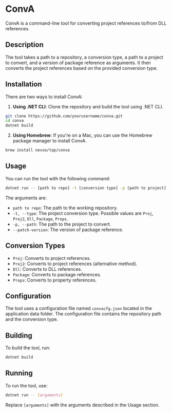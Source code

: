 # ConvA

ConvA is a command-line tool for converting project references to/from DLL references.

## Description

The tool takes a path to a repository, a conversion type, a path to a project to convert, and a version of package reference as arguments. It then converts the project references based on the provided conversion type.

## Installation

There are two ways to install ConvA:

1. **Using .NET CLI**: Clone the repository and build the tool using .NET CLI.

```bash
git clone https://github.com/yourusername/conva.git
cd conva
dotnet build
```

2. **Using Homebrew**: If you're on a Mac, you can use the Homebrew package manager to install ConvA.

```bash
brew install nevse/tap/conva
```

## Usage

You can run the tool with the following command:

```bash
dotnet run -- [path to repo] -t [conversion type] -p [path to project] --patch-version [version]
```

The arguments are:

- `path to repo`: The path to the working repository.
- `-t, --type`: The project conversion type. Possible values are `Proj`, `Proj2`, `Dll`, `Package`, `Props`.
- `-p, --path`: The path to the project to convert.
- `--patch-version`: The version of package reference.

## Conversion Types

- `Proj`: Converts to project references.
- `Proj2`: Converts to project references (alternative method).
- `Dll`: Converts to DLL references.
- `Package`: Converts to package references.
- `Props`: Converts to property references.

## Configuration

The tool uses a configuration file named `convacfg.json` located in the application data folder. The configuration file contains the repository path and the conversion type.

## Building

To build the tool, run:

```bash
dotnet build
```

## Running

To run the tool, use:

```bash
dotnet run -- [arguments]
```

Replace `[arguments]` with the arguments described in the Usage section.